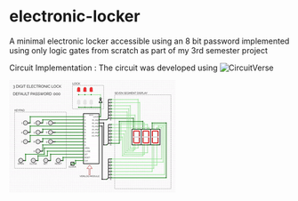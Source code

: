 # electronic-locker
A minimal electronic locker accessible using an 8 bit password implemented using only logic gates from scratch as part of my 3rd semester project

Circuit Implementation :
The circuit was developed using ![CircuitVerse](https://circuitverse.org/users/56458/projects/lcd_experiment_1-bff6d523-f143-413a-90fe-e004713c1769)

![](images/circuitverse.gif)
